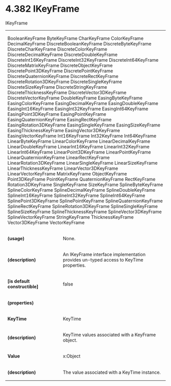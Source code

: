 <html dir="LTR" xmlns:mshelp="http://msdn.microsoft.com/mshelp" xmlns:ddue="http://ddue.schemas.microsoft.com/authoring/2003/5" xmlns:xlink="http://www.w3.org/1999/xlink" xmlns:tool="http://www.microsoft.com/tooltip"><body><input type="hidden" id="userDataCache" class="userDataStyle"><input type="hidden" id="hiddenScrollOffset"><img id="dropDownImage" style="display:none; height:0; width:0;" src="../local/drpdown.gif"><img id="dropDownHoverImage" style="display:none; height:0; width:0;" src="../local/drpdown_orange.gif"><img id="collapseImage" style="display:none; height:0; width:0;" src="../local/collapse.gif"><img id="expandImage" style="display:none; height:0; width:0;" src="../local/exp.gif"><img id="collapseAllImage" style="display:none; height:0; width:0;" src="../local/collall.gif"><img id="expandAllImage" style="display:none; height:0; width:0;" src="../local/expall.gif"><img id="copyImage" style="display:none; height:0; width:0;" src="../local/copycode.gif"><img id="copyHoverImage" style="display:none; height:0; width:0;" src="../local/copycodeHighlight.gif"><div id="header"><h1 class="heading">4.382 IKeyFrame</h1></div><div id="mainSection"><div id="mainBody"><div id="allHistory" class="saveHistory" onsave="saveAll()" onload="loadAll()"></div>
				<p xmlns:wsd="http://wsdev.schemas.microsoft.com/authoring/2008/2" xmlns:msxsl="urn:schemas-microsoft-com:xslt" xmlns:script="urn:script" xmlns:build="urn:build">
				</p>
			<div id="sectionSection0" class="section" name="collapseableSection"><content xmlns="http://ddue.schemas.microsoft.com/authoring/2003/5" xmlns:wsd="http://wsdev.schemas.microsoft.com/authoring/2008/2" xmlns:msxsl="urn:schemas-microsoft-com:xslt" xmlns:script="urn:script" xmlns:build="urn:build">
				</content></div><div id="sectionSection1" class="section" name="collapseableSection"><content xmlns="http://ddue.schemas.microsoft.com/authoring/2003/5" xmlns:wsd="http://wsdev.schemas.microsoft.com/authoring/2008/2" xmlns:msxsl="urn:schemas-microsoft-com:xslt" xmlns:script="urn:script" xmlns:build="urn:build">
					<p xmlns="">IKeyFrame</p>
					<p xmlns=""><b></b></p><table class="ProtocolAuthoredTable" xmlns=""><tr>
								<td colspan="2">
									<p>
										<mshelp:link keywords="e61225f4-920c-45f8-a076-e75f21b94614" tabindex="0">BooleanKeyFrame</mshelp:link> <mshelp:link keywords="ae16d555-f832-4783-9c09-4094ce5a4e35" tabindex="0">ByteKeyFrame</mshelp:link> <mshelp:link keywords="38e6c54e-11dc-417d-b03a-178dd385bf95" tabindex="0">CharKeyFrame</mshelp:link> <mshelp:link keywords="952b4cbe-a2b8-4730-a99a-a9f3a656c987" tabindex="0">ColorKeyFrame</mshelp:link> <mshelp:link keywords="ab9a9838-bde7-41a6-866b-97d81a273e90" tabindex="0">DecimalKeyFrame</mshelp:link> <mshelp:link keywords="90d4d674-cd9a-4162-b7c7-25971832812f" tabindex="0">DiscreteBooleanKeyFrame</mshelp:link> <mshelp:link keywords="5b42f56c-fa03-44dd-80d3-5656b6304e91" tabindex="0">DiscreteByteKeyFrame</mshelp:link> <mshelp:link keywords="5cab71d1-1872-4fb2-9c2a-761f71793323" tabindex="0">DiscreteCharKeyFrame</mshelp:link> <mshelp:link keywords="b82d2d48-f31b-4321-abf0-070a737f472d" tabindex="0">DiscreteColorKeyFrame</mshelp:link> <mshelp:link keywords="11a29fe4-b95a-47a4-aaca-e15918fed4a5" tabindex="0">DiscreteDecimalKeyFrame</mshelp:link> <mshelp:link keywords="cc25c3ba-dec9-4942-90b1-bbe4a95dc918" tabindex="0">DiscreteDoubleKeyFrame</mshelp:link> <mshelp:link keywords="ceef6fcc-c4f6-464a-b509-b16ea467f670" tabindex="0">DiscreteInt16KeyFrame</mshelp:link> <mshelp:link keywords="e4104c21-8d6f-4da0-815a-3886756c6d5c" tabindex="0">DiscreteInt32KeyFrame</mshelp:link> <mshelp:link keywords="bfe642c4-2870-4ab3-b65c-9ff93b529d26" tabindex="0">DiscreteInt64KeyFrame</mshelp:link> <mshelp:link keywords="12da72e8-b4a6-4468-9c9a-8a6fae8b8a6a" tabindex="0">DiscreteMatrixKeyFrame</mshelp:link> <mshelp:link keywords="37406023-363a-4a88-a1db-53dfe854bdf5" tabindex="0">DiscreteObjectKeyFrame</mshelp:link> <mshelp:link keywords="90cc7e69-c8da-4ab7-b3dc-c4524f844cab" tabindex="0">DiscretePoint3DKeyFrame</mshelp:link> <mshelp:link keywords="d6b9408a-3657-4ac2-835b-85e1f910b188" tabindex="0">DiscretePointKeyFrame</mshelp:link> <mshelp:link keywords="a9d553f9-402d-4fe9-b733-6a24692fff1f" tabindex="0">DiscreteQuaternionKeyFrame</mshelp:link> <mshelp:link keywords="3e3f0624-9e90-46ee-a74b-c26ff24864c5" tabindex="0">DiscreteRectKeyFrame</mshelp:link> <mshelp:link keywords="5881e9e9-44fb-415d-aa25-675cb59f09ef" tabindex="0">DiscreteRotation3DKeyFrame</mshelp:link> <mshelp:link keywords="58f53b64-e82a-4da3-a982-fbc0e24bf477" tabindex="0">DiscreteSingleKeyFrame</mshelp:link> <mshelp:link keywords="bea7a1d7-5746-4e0e-8221-00ef653b682e" tabindex="0">DiscreteSizeKeyFrame</mshelp:link> <mshelp:link keywords="86350dd1-d4e2-4f05-b9f7-ba239920e02c" tabindex="0">DiscreteStringKeyFrame</mshelp:link> <mshelp:link keywords="c21943b1-0f99-4b1c-88b0-d75209fa344e" tabindex="0">DiscreteThicknessKeyFrame</mshelp:link> <mshelp:link keywords="498c4f17-88be-47ec-8938-96fd99cc3d5c" tabindex="0">DiscreteVector3DKeyFrame</mshelp:link> <mshelp:link keywords="1b9ee4b8-ea68-426a-a77e-859f88a04373" tabindex="0">DiscreteVectorKeyFrame</mshelp:link> <mshelp:link keywords="2a4264c6-9ff4-4b2b-ba4f-6ea242f21b45" tabindex="0">DoubleKeyFrame</mshelp:link> EasingByteKeyFrame <mshelp:link keywords="a0d88ec9-4f1d-4b94-b8a3-13bda80b7588" tabindex="0">EasingColorKeyFrame</mshelp:link> <mshelp:link keywords="9d1741e9-66da-44dc-96a4-80ab97673a7e" tabindex="0">EasingDecimalKeyFrame</mshelp:link> <mshelp:link keywords="f4402d25-8b6c-41ff-a68c-9afec236ea08" tabindex="0">EasingDoubleKeyFrame</mshelp:link> <mshelp:link keywords="60b987eb-87ca-4241-83c1-bb93130c0f22" tabindex="0">EasingInt16KeyFrame</mshelp:link> <mshelp:link keywords="58339846-e22c-4528-b225-7a2d8d71a464" tabindex="0">EasingInt32KeyFrame</mshelp:link> <mshelp:link keywords="917a16d5-1011-4abd-8602-4a237df2e804" tabindex="0">EasingInt64KeyFrame</mshelp:link> <mshelp:link keywords="585a3292-7ec9-4fdb-9ec3-80b5ca878eb8" tabindex="0">EasingPoint3DKeyFrame</mshelp:link> <mshelp:link keywords="dd6a9857-5dfc-44d0-9941-2557f2c46619" tabindex="0">EasingPointKeyFrame</mshelp:link> <mshelp:link keywords="e339ab60-fa74-4282-ae98-412b8a471d05" tabindex="0">EasingQuaternionKeyFrame</mshelp:link> <mshelp:link keywords="e8f33ba4-d1a4-4886-b1d9-fc27a2507085" tabindex="0">EasingRectKeyFrame</mshelp:link> <mshelp:link keywords="b72d607b-4f2f-438c-a129-2743fead25af" tabindex="0">EasingRotation3DKeyFrame</mshelp:link> <mshelp:link keywords="a782df5d-7443-4d23-be87-3a0381e76675" tabindex="0">EasingSingleKeyFrame</mshelp:link> <mshelp:link keywords="64b4dad6-0fca-4ea0-9584-a7b9a7638767" tabindex="0">EasingSizeKeyFrame</mshelp:link> <mshelp:link keywords="5a98b396-3be6-4ceb-9b65-032bdff99eb0" tabindex="0">EasingThicknessKeyFrame</mshelp:link> <mshelp:link keywords="d7d683d2-8d5d-4150-9bb4-cd68774a266b" tabindex="0">EasingVector3DKeyFrame</mshelp:link> <mshelp:link keywords="16bfeb31-97ee-4796-813a-8c1521cd6217" tabindex="0">EasingVectorKeyFrame</mshelp:link> <mshelp:link keywords="2aeef6cb-0007-4fe5-901b-7c316a24267b" tabindex="0">Int16KeyFrame</mshelp:link> <mshelp:link keywords="dbd0bdef-24ba-421c-b499-993914455357" tabindex="0">Int32KeyFrame</mshelp:link> <mshelp:link keywords="00de758f-2a56-4aab-922b-365a2b2a1f88" tabindex="0">Int64KeyFrame</mshelp:link> <mshelp:link keywords="899a5f9c-c0a4-40a9-a9e8-a71e80c6c1cb" tabindex="0">LinearByteKeyFrame</mshelp:link> <mshelp:link keywords="d0949175-aa2a-4ee3-ab3c-50e624b1cbbb" tabindex="0">LinearColorKeyFrame</mshelp:link> <mshelp:link keywords="7a9d1e97-5c6a-4d6a-8bef-bbc3b7f6ab3e" tabindex="0">LinearDecimalKeyFrame</mshelp:link> <mshelp:link keywords="afdd478b-b7f0-4252-83f1-c139e39be06f" tabindex="0">LinearDoubleKeyFrame</mshelp:link> <mshelp:link keywords="fa87926d-3842-4a82-ade5-b8d09ab35cda" tabindex="0">LinearInt16KeyFrame</mshelp:link> <mshelp:link keywords="23957bd2-d515-4d34-9b9e-30a44450a709" tabindex="0">LinearInt32KeyFrame</mshelp:link> <mshelp:link keywords="164ad091-1418-46ce-9562-202912aeba0c" tabindex="0">LinearInt64KeyFrame</mshelp:link> <mshelp:link keywords="9f24f59e-47df-4f52-938f-74c05fc1e4c6" tabindex="0">LinearPoint3DKeyFrame</mshelp:link> <mshelp:link keywords="7d139925-dd6b-47a2-93d2-3d5ef1d475d3" tabindex="0">LinearPointKeyFrame</mshelp:link> <mshelp:link keywords="3c58158b-e3e5-42ab-a830-bd398bd8170f" tabindex="0">LinearQuaternionKeyFrame</mshelp:link> <mshelp:link keywords="5c075c1d-eeb1-48b7-b078-29f69a9c389b" tabindex="0">LinearRectKeyFrame</mshelp:link> <mshelp:link keywords="f65ef30f-4815-4ce1-9b4c-8fd41eea7f80" tabindex="0">LinearRotation3DKeyFrame</mshelp:link> <mshelp:link keywords="d697790f-557e-4a93-b8ce-a1c33da9219e" tabindex="0">LinearSingleKeyFrame</mshelp:link> <mshelp:link keywords="4eeb731c-8e99-40e4-8ef0-2677b8b9b131" tabindex="0">LinearSizeKeyFrame</mshelp:link> <mshelp:link keywords="c346ce82-58e5-4222-aba0-c5841fc1c776" tabindex="0">LinearThicknessKeyFrame</mshelp:link> <mshelp:link keywords="11335c28-5d44-45fa-933d-cd5a59ab55e8" tabindex="0">LinearVector3DKeyFrame</mshelp:link> <mshelp:link keywords="7a95650d-f221-4ae4-b06c-4fd62a457f69" tabindex="0">LinearVectorKeyFrame</mshelp:link> <mshelp:link keywords="3647af1b-0bb1-4de0-876c-79e8bf3f6f5e" tabindex="0">MatrixKeyFrame</mshelp:link> <mshelp:link keywords="ca1d3efb-729d-47d2-adae-0b5c39cef5ba" tabindex="0">ObjectKeyFrame</mshelp:link> <mshelp:link keywords="909e68ff-3679-4ea2-8836-bc6770a1b704" tabindex="0">Point3DKeyFrame</mshelp:link> <mshelp:link keywords="261acec2-1d6c-4d18-871b-9441ea12cb89" tabindex="0">PointKeyFrame</mshelp:link> <mshelp:link keywords="154d469c-41c6-4277-b866-488489239221" tabindex="0">QuaternionKeyFrame</mshelp:link> <mshelp:link keywords="d1cb110e-fa62-4370-8bbb-65e8d015033f" tabindex="0">RectKeyFrame</mshelp:link> <mshelp:link keywords="7daafbc2-a7bf-47bd-8912-d6ae93968cc0" tabindex="0">Rotation3DKeyFrame</mshelp:link> <mshelp:link keywords="1a2bf06b-ce8a-4604-be5d-ee15be8b3d02" tabindex="0">SingleKeyFrame</mshelp:link> <mshelp:link keywords="d911f97f-cf7d-4fd6-94e7-72514375f32b" tabindex="0">SizeKeyFrame</mshelp:link> <mshelp:link keywords="a74ac106-3dbc-4d9f-952d-adcb1084777f" tabindex="0">SplineByteKeyFrame</mshelp:link> <mshelp:link keywords="fb65a9f6-38a7-4ad7-ac1e-bf96d5db143f" tabindex="0">SplineColorKeyFrame</mshelp:link> <mshelp:link keywords="867b0a89-1e8b-415d-975b-a7dfc3dfa51e" tabindex="0">SplineDecimalKeyFrame</mshelp:link> <mshelp:link keywords="08b5f5d9-2019-4102-8758-b130f86f3f10" tabindex="0">SplineDoubleKeyFrame</mshelp:link> <mshelp:link keywords="4a1404e5-1d12-4356-b8eb-27bd5eab0ec9" tabindex="0">SplineInt16KeyFrame</mshelp:link> <mshelp:link keywords="23b09ba9-abad-4298-81f4-d4b22c2eb4c8" tabindex="0">SplineInt32KeyFrame</mshelp:link> <mshelp:link keywords="fcaa73cc-a1b4-4551-8383-46678ecccbd2" tabindex="0">SplineInt64KeyFrame</mshelp:link> <mshelp:link keywords="a1c68365-34b3-40e2-9079-6d563f1f552c" tabindex="0">SplinePoint3DKeyFrame</mshelp:link> <mshelp:link keywords="09151ad0-3387-4c60-a1c0-2f1751c7df34" tabindex="0">SplinePointKeyFrame</mshelp:link> <mshelp:link keywords="83c71e55-2163-44d9-b8ff-32f6248a7230" tabindex="0">SplineQuaternionKeyFrame</mshelp:link> <mshelp:link keywords="aaa96609-2a79-49fc-b61c-065dfa4c0dbc" tabindex="0">SplineRectKeyFrame</mshelp:link> <mshelp:link keywords="0646f1bc-aaf6-4c33-95bd-74a2f19e19f7" tabindex="0">SplineRotation3DKeyFrame</mshelp:link> <mshelp:link keywords="f8e0caa6-7c00-4b34-8df3-5fd79c822748" tabindex="0">SplineSingleKeyFrame</mshelp:link> <mshelp:link keywords="76bbe6f3-b710-4492-9036-812bfc30d16a" tabindex="0">SplineSizeKeyFrame</mshelp:link> <mshelp:link keywords="7c22b6be-cba6-41b5-abe8-249e10bccd17" tabindex="0">SplineThicknessKeyFrame</mshelp:link> <mshelp:link keywords="e7d18b01-487c-4a6e-8a98-04b313b8dca5" tabindex="0">SplineVector3DKeyFrame</mshelp:link> <mshelp:link keywords="3b872076-9b20-452b-ab5d-93ee0df06961" tabindex="0">SplineVectorKeyFrame</mshelp:link> <mshelp:link keywords="db401144-24f0-4398-902f-920362c90a56" tabindex="0">StringKeyFrame</mshelp:link> <mshelp:link keywords="8eea58ea-9a15-4328-8cbe-2065267f0585" tabindex="0">ThicknessKeyFrame</mshelp:link> <mshelp:link keywords="0a5a1a93-2949-4727-9c01-82ae69372cda" tabindex="0">Vector3DKeyFrame</mshelp:link> <mshelp:link keywords="3913fe51-1654-40ab-933e-f5c279878786" tabindex="0">VectorKeyFrame</mshelp:link></p>
								</td>
							</tr><tr>
							<td>
								<p>
									<b>(usage)</b>
								</p>
							</td>
							<td>
								<p>None.</p>
							</td>
						</tr><tr>
							<td>
								<p>
									<b>(description)</b>
								</p>
							</td>
							<td>
								<p>An IKeyFrame interface implementation provides un-typed access to KeyTime properties.</p>
							</td>
						</tr><tr>
							<td>
								<p>
									<b>[is default constructible]</b>
								</p>
							</td>
							<td>
								<p>false</p>
							</td>
						</tr><tr>
							<td>
								<p>
									<b>(properties)</b>
								</p>
							</td>
							<td>
							</td>
						</tr><tr>
							<td>
								<p>
									<b>KeyTime</b>
								</p>
							</td>
							<td>
								<p>
									<mshelp:link keywords="5cf05a18-da7a-4447-9043-75f3d7178d19" tabindex="0">KeyTime</mshelp:link>
								</p>
							</td>
						</tr><tr>
							<td>
								<p>
									<b>(description)</b>
								</p>
							</td>
							<td>
								<p>KeyTime values associated with a KeyFrame object.</p>
							</td>
						</tr><tr>
							<td>
								<p>
									<b>Value</b>
								</p>
							</td>
							<td>
								<p>
									<mshelp:link keywords="7badce03-ceb8-4865-86e1-32354d3d3a43" tabindex="0">x:Object</mshelp:link>
								</p>
							</td>
						</tr><tr>
							<td>
								<p>
									<b>(description)</b>
								</p>
							</td>
							<td>
								<p>The value associated with a KeyTime instance.</p>
							</td>
						</tr></table>
				</content></div><!--[if gte IE 5]>
			<tool:tip element="languageFilterToolTip" avoidmouse="false"/>
		<![endif]--></div><a name="feedback"></a><span></span></div></body></html>